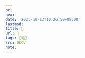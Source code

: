 ```yaml
---
bc:
hex:
date: '2025-10-13T10:26:50+08:00'
lastmod:
title: 􂤏
url: 􂤏
tags: [龜]
src: DCCV
note:
---
```

